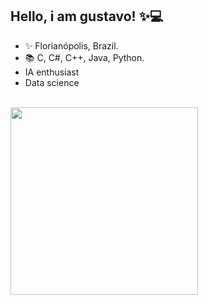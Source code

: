 ## Hello, i am gustavo! ✨💻
- ✨ Florianópolis, Brazil.
- 📚 C, C#, C++, Java, Python.
- IA enthusiast
- Data science

<div style="display: inline_block"><br>
  <img align="left" height="300" width"350" src="https://cdn.discordapp.com/attachments/977383794556403822/1031550562904318042/octocat-1666011108449.png"/>

